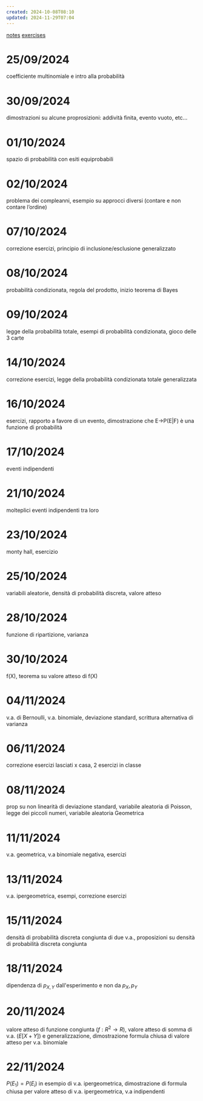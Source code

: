 ```yaml
---
created: 2024-10-08T08:10
updated: 2024-11-29T07:04
---
```

[notes](https://notability.com/n/0ZqsK_BeCDXuIQmxkCOTk7)
[exercises](https://notability.com/n/QL1VhUe_397quBUZl2XLI)

# 25/09/2024
coefficiente multinomiale e intro alla probabilità
# 30/09/2024
dimostrazioni su alcune proprosizioni: addività finita, evento vuoto, etc…
# 01/10/2024
spazio di probabilità con esiti equiprobabili
# 02/10/2024
problema dei compleanni, esempio su approcci diversi (contare e non contare l’ordine)
# 07/10/2024
correzione esercizi, principio di inclusione/esclusione generalizzato
# 08/10/2024
probabilità condizionata, regola del prodotto, inizio teorema di Bayes
# 09/10/2024
legge della probabilità totale, esempi di probabilità condizionata, gioco delle 3 carte
# 14/10/2024
correzione esercizi, legge della probabilità condizionata totale generalizzata
# 16/10/2024
esercizi, rapporto a favore di un evento, dimostrazione che E->P(E|F) è una funzione di probabilità
# 17/10/2024
eventi indipendenti
# 21/10/2024
molteplici eventi indipendenti tra loro
# 23/10/2024
monty hall, esercizio
# 25/10/2024
variabili aleatorie, densità di probabilità discreta, valore atteso
# 28/10/2024
funzione di ripartizione, varianza
# 30/10/2024
f(X), teorema su valore atteso di f(X)
# 04/11/2024
v.a. di Bernoulli, v.a. binomiale, deviazione standard, scrittura alternativa di varianza
# 06/11/2024
correzione esercizi lasciati x casa, 2 esercizi in classe
# 08/11/2024
prop su non linearità di deviazione standard, variabile aleatoria di Poisson, legge dei piccoli numeri, variabile aleatoria Geometrica
# 11/11/2024
v.a. geometrica, v.a binomiale negativa, esercizi
# 13/11/2024
v.a. ipergeometrica, esempi, correzione esercizi
# 15/11/2024
densità di probabilità discreta congiunta di due v.a., proposizioni su densità di probabilità discreta congiunta
# 18/11/2024
dipendenza di $p_{X,Y}$ dall'esperimento e non da $p_X, p_Y$
# 20/11/2024
valore atteso di funzione congiunta ($f : R^2 \to R$), valore atteso di somma di v.a. ($E[X+Y]$) e generalizzazione, dimostrazione formula chiusa di valore atteso per v.a. binomiale
# 22/11/2024
$P(E_1) = P(E_i)$ in esempio di v.a. ipergeometrica, dimostrazione di formula chiusa per valore atteso di v.a. ipergeometrica, v.a indipendenti
